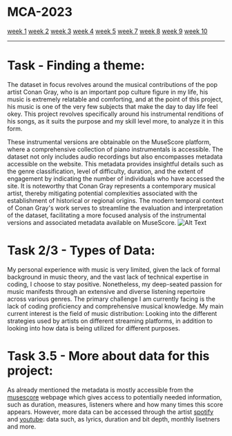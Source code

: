 
# MCA-2023

[week 1](week1.md)
[week 2](week2.md)
[week 3](week3.md)
[week 4](week4.md)
[week 5](week5.md)
[week 7](week7.md)
[week 8](week8.md)
[week 9](week9.md)
[week 10](week10.md)

------------------------------------------------------------------

# Task - Finding a theme:
The dataset in focus revolves around the musical contributions of the pop artist Conan Gray, who is an important pop culture figure in my life, his music is extremely relatable and comforting, and at the point of this project, his music is one of the very few subjects that make the day to day life feel okey. This project revolves specifically around his instrumental renditions of his songs, as it suits the purpose and my skill level more, to analyze it in this form. 

These instrumental versions are obtainable on the MuseScore platform, where a comprehensive collection of piano instrumentals is accessible. The dataset not only includes audio recordings but also encompasses metadata accessible on the website. This metadata provides insightful details such as the genre classification, level of difficulty, duration, and the extent of engagement by indicating the number of individuals who have accessed the site. It is noteworthy that Conan Gray represents a contemporary musical artist, thereby mitigating potential complexities associated with the establishment of historical or regional origins. The modern temporal context of Conan Gray's work serves to streamline the evaluation and interpretation of the dataset, facilitating a more focused analysis of the instrumental versions and associated metadata available on MuseScore.
![Alt Text](https://nypost.com/wp-content/uploads/sites/2/2020/03/conan-gray.jpg?quality=75&strip=all) 

# Task 2/3 - Types of Data: 
My personal experience with music is very limited, given the lack of formal background in music theory, and the vast lack of technical expertise in coding, I choose to stay positive. Nonetheless, my deep-seated passion for music manifests through an extensive and diverse listening repertoire across various genres. The primary challenge I am currently facing is the lack of coding proficiency and comprehensive musical knowledge. My main current interest is the field of music distribution: Looking into the different strategies used by artists on different streaming platforms, in addition to looking into how data is being utilized for different purposes. 

# Task 3.5 - More about data for this project:
As already mentioned the metadata is mostly accessible from the [musescore](https://musescore.com/user/34004011/scores/6593619) webpage which gives access to potentially needed information, such as duration, measures, listeners where and how many times this score appears. However, more data can be accessed through the artist [spotify](https://open.spotify.com/artist/4Uc8Dsxct0oMqx0P6i60ea) and [youtube](https://www.youtube.com/@ConanGray): data such, as lyrics, duration and bit depth, monthly lisetners and more.
